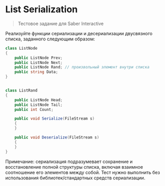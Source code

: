 # List Serialization

> Тестовое задание для Saber Interactive

Реализуйте функции сериализации и десериализации двусвязного списка, заданного следующим образом:

```csharp
class ListNode
{
    public ListNode Prev;
    public ListNode Next;
    public ListNode Rand; // произвольный элемент внутри списка
    public string Data;
}


class ListRand
{
    public ListNode Head;
    public ListNode Tail;
    public int Count;

    public void Serialize(FileStream s)
    {
    }

    public void Deserialize(FileStream s)
    {
    }
}
```

Примечание: сериализация подразумевает сохранение и восстановление полной структуры списка, включая взаимное соотношение его элементов между собой. Тест нужно выполнить без использования библиотек/стандартных средств сериализации.